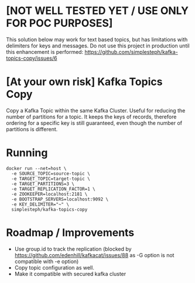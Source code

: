 # [NOT WELL TESTED YET / USE ONLY FOR POC PURPOSES]

This solution below may work for text based topics, but has limitations with delimiters for keys and messages.
Do not use this project in production until this enhancement is performed: https://github.com/simplesteph/kafka-topics-copy/issues/6

# [At your own risk] Kafka Topics Copy

Copy a Kafka Topic within the same Kafka Cluster. Useful for reducing the number of partitions for a topic.
It keeps the keys of records, therefore ordering for a specific key is still guaranteed, even though the number of partitions is different.

# Running

```
docker run --net=host \
  -e SOURCE_TOPIC=source-topic \
  -e TARGET_TOPIC=target-topic \
  -e TARGET_PARTITIONS=3 \
  -e TARGET_REPLICATION_FACTOR=1 \
  -e ZOOKEEPER=localhost:2181 \
  -e BOOTSTRAP_SERVERS=localhost:9092 \
  -e KEY_DELIMITER="~" \
  simplesteph/kafka-topics-copy
```

# Roadmap / Improvements

 - Use group.id to track the replication (blocked by https://github.com/edenhill/kafkacat/issues/88 as -G option is not compatible with -e option)
 - Copy topic configuration as well.
 - Make it compatible with secured kafka cluster
